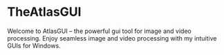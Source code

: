# TheAtlasGUI
Welcome to AtlasGUI – the powerful gui tool for image and video processing. Enjoy seamless image and video processing with my intuitive GUIs for Windows.
